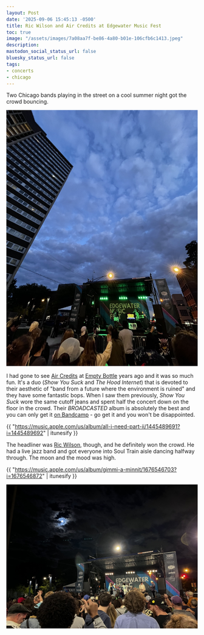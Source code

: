 ```yaml
---
layout: Post
date: '2025-09-06 15:45:13 -0500'
title: Ric Wilson and Air Credits at Edgewater Music Fest
toc: true
image: "/assets/images/7a08aa7f-be86-4a80-b01e-106cfb6c1413.jpeg"
description:
mastodon_social_status_url: false
bluesky_status_url: false
tags:
- concerts
- chicago
---
```



Two Chicago bands playing in the street on a cool summer night got the crowd bouncing.

![Air Credits at edgewater music fest](/assets/images/7a08aa7f-be86-4a80-b01e-106cfb6c1413.jpeg)

I had gone to see [Air Credits](http://www.aircredits.org/) at [Empty Bottle](https://www.joshbeckman.org/search/?q=%27empty-bottle-venue&keys=tags) years ago and it was so much fun. It's a duo (_Show You Suck_ and _The Hood Internet_) that is devoted to their aesthetic of "band from a future where the environment is ruined" and they have some fantastic bops. When I saw them previously, _Show You Suck_ wore the same cutoff jeans and spent half the concert down on the floor in the crowd. Their _BROADCASTED_ album is absolutely the best and you can only get it [on Bandcamp](https://aircredits.bandcamp.com/album/broadcasted) - go get it and you won't be disappointed. 

{{ "https://music.apple.com/us/album/all-i-need-part-ii/1445489691?i=1445489692" | itunesify }}

The headliner was [Ric Wilson](https://ricwilsonmusic.com/), though, and he definitely won the crowd. He had a live jazz band and got everyone into Soul Train aisle dancing halfway through. The moon and the mood was high.

{{ "https://music.apple.com/us/album/gimmi-a-minnit/1676546703?i=1676546872" | itunesify }}

![Ric Wilson on stage](/assets/images/2295db3e-46c5-4f01-b114-2c76d2bcdfd2.jpeg)
